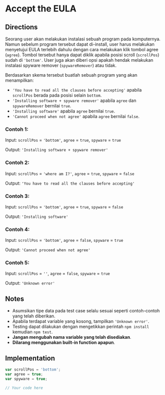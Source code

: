 # Accept the EULA

## Directions

Seorang user akan melakukan instalasi sebuah program pada komputernya. Namun sebelum program tersebut dapat di-install, user harus melakukan menyetujui EULA terlebih dahulu dengan cara melakukan klik tombol agree (`agree`). Tombol tersebut hanya dapat diklik apabila posisi scroll (`scrollPos`) sudah di `'bottom'`. User juga akan diberi opsi apakah hendak melakukan instalasi spyware remover (`spywareRemover`) atau tidak.

Berdasarkan skema tersebut buatlah sebuah program yang akan menampilkan:

- `'You have to read all the clauses before accepting'` apabila `scrollPos` berada pada posisi selain `bottom`.
- `'Installing software + spyware remover'` apabila `agree` dan `spywareRemover` bernilai `true`.
- `'Installing software'` apabila `agree` bernilai `true`.
- `'Cannot proceed when not agree'` apabila `agree` bernilai `false`.

### Contoh 1:

Input: `scrollPos` = `'bottom'`, `agree` = `true`, `spyware` = `true`

Output: `'Installing software + spyware remover'`

### Contoh 2:

Input: `scrollPos` = `'where am I?'`, `agree` = `true`, `spyware` = `false`

Output: `'You have to read all the clauses before accepting'`

### Contoh 3:

Input: `scrollPos` = `'bottom'`, `agree` = `true`, `spyware` = `false`

Output: `'Installing software'`

### Contoh 4:

Input: `scrollPos` = `'bottom'`, `agree` = `false`, `spyware` = `true`

Output: `'Cannot proceed when not agree'`

### Contoh 5:

Input: `scrollPos` = `''`, `agree` = `false`, `spyware` = `true`

Output: `'Unknown error'`

## Notes

- Asumsikan tipe data pada test case selalu sesuai seperti contoh-contoh yang telah diberikan.
- Apabila terdapat variable yang kosong, tampilkan `'Unknown error'`.
- Testing dapat dilakukan dengan mengetikkan perintah `npm install` kemudian `npm test`.
- **Jangan mengubah nama variable yang telah disediakan**.
- **Dilarang menggunakan built-in function apapun**.

## Implementation

```javascript
var scrollPos = 'bottom';
var agree = true;
var spyware = true;

// Your code here
```
